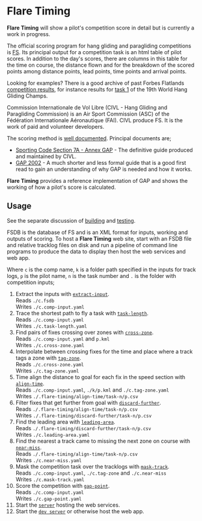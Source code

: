 # Flare Timing

**Flare Timing** will show a pilot's competition score in detail but is currently a work in progress.

The official scoring program for hang gliding and paragliding competitions is [FS](http://fs.fai.org/). Its principal output for a competition task is an html table of pilot scores. In addition to the day's scores, there are columns in this table for the time on course, the distance flown and for the breakdown of the scored points among distance points, lead points, time points and arrival points.

Looking for examples? There is a good archive of past Forbes Flatlands [competition results](http://www.forbesflatlands.com/results/past-results), for instance results for [task 1](https://www.forbesflatlands.com/results-show?id_results=7&db=results2013&class=results_open) of the 19th World Hang Gliding Champs.

Commission Internationale de Vol Libre (CIVL - Hang Gliding and Paragliding Commission) is an Air Sport Commission (ASC) of the Fédération Internationale Aéronautique (FAI). CIVL produce FS. It is the work of paid and volunteer developers.

The scoring method is [well documented](http://fs.fai.org/trac/wiki/ScoringFormulas). Principal documents are;

* [Sporting Code Section 7A - Annex GAP](https://www.fai.org/sites/default/files/documents/sporting_code_s7a-xc-civl_gap_annex_1.pdf) - The definitive guide produced and maintained by CIVL.
* [GAP 2002](http://fs.fai.org/trac/raw-attachment/wiki/ScoringFormulas/GAP02_en.pdf) - A much shorter and less formal guide that is a good first read to gain an understanding of why GAP is needed and how it works.

**Flare Timing** provides a reference implementation of GAP and shows the working of how a pilot's score is calculated.

## Usage

See the separate discussion of [building](BUILDING.md) and [testing](TESTING.md).

FSDB is the database of FS and is an XML format for inputs, working and outputs of scoring. To host a **Flare Timing** web site, start with an FSDB file and relative tracklog files on disk and run a pipeline of command line programs to produce the data to display then host the web services and web app.

Where `c` is the comp name, `k` is a folder path specified in the inputs for track logs, `p` is the pilot name, `n` is the task number and `.` is the folder with competition inputs;

1. Extract the inputs with [`extract-input`](flare-timing/prod-apps/extract-input).  
Reads `./c.fsdb`  
Writes `./c.comp-input.yaml`
2. Trace the shortest path to fly a task with [`task-length`](flare-timing/prod-apps/task-length).  
Reads `./c.comp-input.yaml`  
Writes `./c.task-length.yaml`
3. Find pairs of fixes crossing over zones with [`cross-zone`](flare-timing/prod-apps/cross-zone).  
Reads `./c.comp-input.yaml` and `p.kml`  
Writes `./c.cross-zone.yaml`
4. Interpolate between crossing fixes for the time and place where a track tags a zone with [`tag-zone`](flare-timing/prod-apps/tag-zone).  
Reads `./c.cross-zone.yaml`  
Writes `./c.tag-zone.yaml`
5. Time align the distance to goal for each fix in the speed section with [`align-time`](flare-timing/prod-apps/align-time).  
Reads `./c.comp-input.yaml`, `./k/p.kml` and `./c.tag-zone.yaml`  
Writes `./.flare-timing/align-time/task-n/p.csv`
6. Filter fixes that get further from goal with [`discard-further`](flare-timing/prod-apps/discard-further).  
Reads `./.flare-timing/align-time/task-n/p.csv`  
Writes `./.flare-timing/discard-further/task-n/p.csv`
7. Find the leading area with [`leading-area`](flare-timing/prod-apps/leading-area).  
Reads `./.flare-timing/discard-further/task-n/p.csv`  
Writes `./c.leading-area.yaml`
8. Find the nearest a track came to missing the next zone on course with [`near-miss`](flare-timing/prod-apps/near-miss).  
Reads `./.flare-timing/align-time/task-n/p.csv`  
Writes `./c.near-miss.yaml`
9. Mask the competition task over the tracklogs with [`mask-track`](flare-timing/prod-apps/mask-track).  
Reads `./c.comp-input.yaml`, `./c.tag-zone` and `./c.near-miss`  
Writes `./c.mask-track.yaml`
10. Score the competition with [`gap-point`](flare-timing/prod-apps/gap-point).  
Reads `./c.comp-input.yaml`  
Writes `./c.gap-point.yaml`
11. Start the [`server`](flare-timing/prod-apps/app-serve) hosting the web services.
12. Start the [`dev server`](flare-timing/view) or otherwise host the web app.
